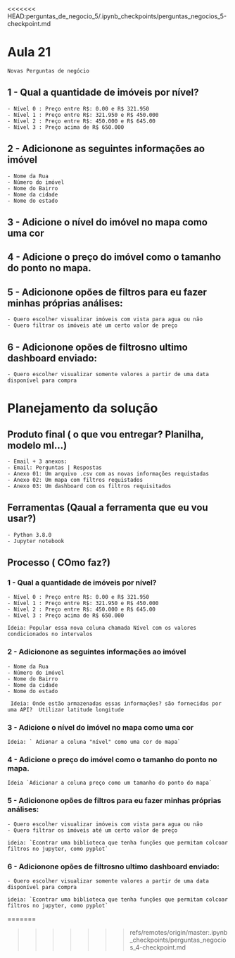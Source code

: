 
<<<<<<< HEAD:perguntas_de_negocio_5/.ipynb_checkpoints/perguntas_negocios_5-checkpoint.md
# Aula 21 
    Novas Perguntas de negócio

## 1 - Qual a quantidade de imóveis por nível?
    
    - Nível 0 : Preço entre R$: 0.00 e R$ 321.950
    - Nível 1 : Preço entre R$: 321.950 e R$ 450.000
    - Nível 2 : Preço entre R$: 450.000 e R$ 645.00
    - Nível 3 : Preço acima de R$ 650.000
    
## 2 - Adicionone as seguintes informações ao imóvel
    
    - Nome da Rua
    - Número do imóvel
    - Nome do Bairro
    - Nome da cidade
    - Nome do estado
    
## 3 - Adicione o nível do imóvel no mapa como uma cor

## 4 - Adicione o preço do imóvel como o tamanho do ponto no mapa.

## 5 - Adicionone opões de filtros para eu fazer minhas próprias análises:
    
    - Quero escolher visualizar imóveis com vista para agua ou não
    - Quero filtrar os imóveis até um certo valor de preço
 
## 6 - Adicionone opões de filtrosno ultimo dashboard enviado:
    
    - Quero escolher visualizar somente valores a partir de uma data disponível para compra



# Planejamento da solução

## Produto final ( o que vou entregar? Planilha, modelo ml...)
    - Email + 3 anexos:
    - Email: Perguntas | Respostas
    - Anexo 01: Um arquivo .csv com as novas informações requistadas
    - Anexo 02: Um mapa com filtros requistados
    - Anexo 03: Um dashboard com os filtros requisitados
    
## Ferramentas (Qaual a ferramenta que eu vou usar?)
    - Python 3.8.0
    - Jupyter notebook
    
    
## Processo ( COmo faz?)

### 1 - Qual a quantidade de imóveis por nível?
    
    - Nível 0 : Preço entre R$: 0.00 e R$ 321.950
    - Nível 1 : Preço entre R$: 321.950 e R$ 450.000
    - Nível 2 : Preço entre R$: 450.000 e R$ 645.00
    - Nível 3 : Preço acima de R$ 650.000
    
    Ideia: Popular essa nova coluna chamada Nível com os valores condicionados no intervalos
    
### 2 - Adicionone as seguintes informações ao imóvel
    
    - Nome da Rua
    - Número do imóvel
    - Nome do Bairro
    - Nome da cidade
    - Nome do estado
    
   `  Ideia: Onde estão armazenadas essas informações? são fornecidas por uma API? 
           Utilizar latitude longitude `
    
### 3 - Adicione o nível do imóvel no mapa como uma cor
    Ideia: ` Adionar a coluna "nível" como uma cor do mapa`

### 4 - Adicione o preço do imóvel como o tamanho do ponto no mapa.
    Ideia `Adicionar a coluna preço como um tamanho do ponto do mapa`



### 5 - Adicionone opões de filtros para eu fazer minhas próprias análises:
    
    - Quero escolher visualizar imóveis com vista para agua ou não
    - Quero filtrar os imóveis até um certo valor de preço
    
    ideia: `Econtrar uma biblioteca que tenha funções que permitam colcoar filtros no jupyter, como pyplot`
    
 
### 6 - Adicionone opões de filtrosno ultimo dashboard enviado:
    
    - Quero escolher visualizar somente valores a partir de uma data disponível para compra
        
    ideia: `Econtrar uma biblioteca que tenha funções que permitam colcoar filtros no jupyter, como pyplot`
=======
    
>>>>>>> refs/remotes/origin/master:.ipynb_checkpoints/perguntas_negocios_4-checkpoint.md
